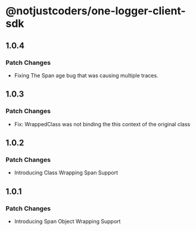 # @notjustcoders/one-logger-client-sdk

## 1.0.4

### Patch Changes

- Fixing The Span age bug that was causing multiple traces.

## 1.0.3

### Patch Changes

- Fix: WrappedClass was not binding the this context of the original class

## 1.0.2

### Patch Changes

- Introducing Class Wrapping Span Support

## 1.0.1

### Patch Changes

- Introducing Span Object Wrapping Support
